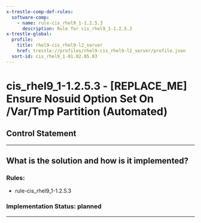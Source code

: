 ```yaml
---
x-trestle-comp-def-rules:
  software-comp:
    - name: rule-cis_rhel9_1-1.2.5.3
      description: Rule for cis_rhel9_1-1.2.5.3
x-trestle-global:
  profile:
    title: rhel9-cis_rhel9-l2_server
    href: trestle://profiles/rhel9-cis_rhel9-l2_server/profile.json
  sort-id: cis_rhel9_1-01.02.05.03
---
```


# cis_rhel9_1-1.2.5.3 - \[REPLACE_ME\] Ensure Nosuid Option Set On /Var/Tmp Partition (Automated)

## Control Statement

______________________________________________________________________

## What is the solution and how is it implemented?

<!-- For implementation status enter one of: implemented, partial, planned, alternative, not-applicable -->

<!-- Note that the list of rules under ### Rules: is read-only and changes will not be captured after assembly to JSON -->

<!-- Add control implementation description here for control: cis_rhel9_1-1.2.5.3 -->

### Rules:

  - rule-cis_rhel9_1-1.2.5.3

### Implementation Status: planned

______________________________________________________________________
